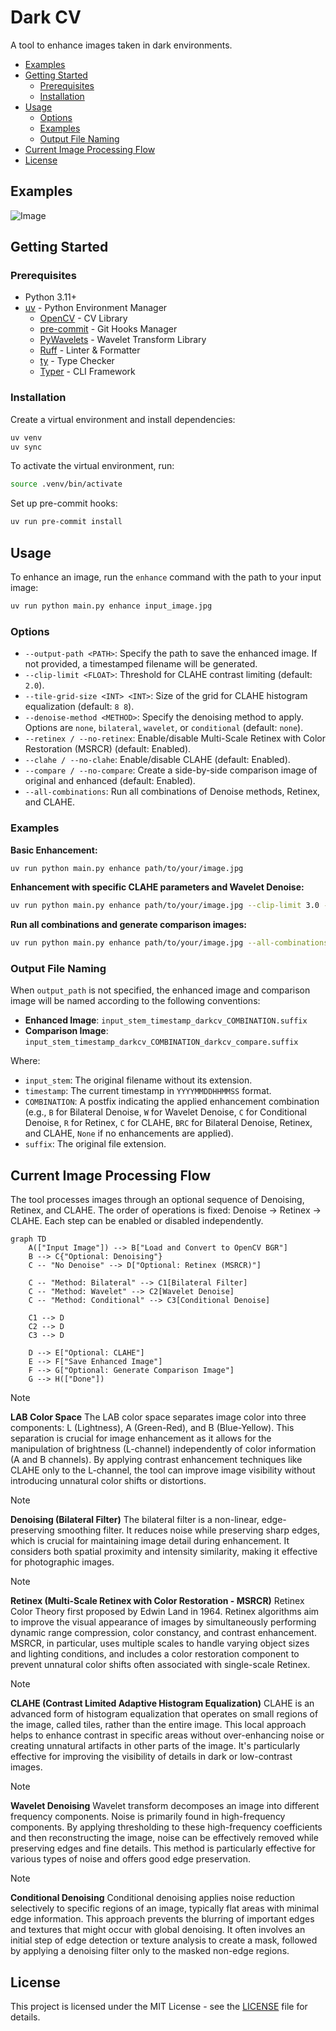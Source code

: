 # Dark CV

A tool to enhance images taken in dark environments.

- [Examples](#examples)
- [Getting Started](#getting-started)
  - [Prerequisites](#prerequisites)
  - [Installation](#installation)
- [Usage](#usage)
  - [Options](#options)
  - [Examples](#examples-1)
  - [Output File Naming](#output-file-naming)
- [Current Image Processing Flow](#current-image-processing-flow)
- [License](#license)

## Examples

![Image](https://github.com/user-attachments/assets/951cfef9-4c56-4b8e-951d-2bb62775297f)

## Getting Started

### Prerequisites

- Python 3.11+
- [uv](https://github.com/astral-sh/uv) - Python Environment Manager
  - [OpenCV](https://opencv.org) - CV Library
  - [pre-commit](https://pre-commit.com) - Git Hooks Manager
  - [PyWavelets](https://pywavelets.readthedocs.io/en/latest/) - Wavelet Transform Library
  - [Ruff](https://github.com/astral-sh/ruff) - Linter & Formatter
  - [ty](https://github.com/davidvujic/ty) - Type Checker
  - [Typer](https://typer.tiangolo.com) - CLI Framework

### Installation

Create a virtual environment and install dependencies:

```bash
uv venv
uv sync
```

To activate the virtual environment, run:

```bash
source .venv/bin/activate
```

Set up pre-commit hooks:

```bash
uv run pre-commit install
```

## Usage

To enhance an image, run the `enhance` command with the path to your input image:

```bash
uv run python main.py enhance input_image.jpg
```

### Options

- `--output-path <PATH>`: Specify the path to save the enhanced image. If not provided, a timestamped filename will be generated.
- `--clip-limit <FLOAT>`: Threshold for CLAHE contrast limiting (default: `2.0`).
- `--tile-grid-size <INT> <INT>`: Size of the grid for CLAHE histogram equalization (default: `8 8`).
- `--denoise-method <METHOD>`: Specify the denoising method to apply. Options are `none`, `bilateral`, `wavelet`, or `conditional` (default: `none`).
- `--retinex / --no-retinex`: Enable/disable Multi-Scale Retinex with Color Restoration (MSRCR) (default: Enabled).
- `--clahe / --no-clahe`: Enable/disable CLAHE (default: Enabled).
- `--compare / --no-compare`: Create a side-by-side comparison image of original and enhanced (default: Enabled).
- `--all-combinations`: Run all combinations of Denoise methods, Retinex, and CLAHE.

### Examples

**Basic Enhancement:**

```bash
uv run python main.py enhance path/to/your/image.jpg
```

**Enhancement with specific CLAHE parameters and Wavelet Denoise:**

```bash
uv run python main.py enhance path/to/your/image.jpg --clip-limit 3.0 --tile-grid-size 10 10 --denoise-method wavelet
```

**Run all combinations and generate comparison images:**

```bash
uv run python main.py enhance path/to/your/image.jpg --all-combinations
```

### Output File Naming

When `output_path` is not specified, the enhanced image and comparison image will be named according to the following conventions:

- **Enhanced Image**: `input_stem_timestamp_darkcv_COMBINATION.suffix`
- **Comparison Image**: `input_stem_timestamp_darkcv_COMBINATION_darkcv_compare.suffix`

Where:

- `input_stem`: The original filename without its extension.
- `timestamp`: The current timestamp in `YYYYMMDDHHMMSS` format.
- `COMBINATION`: A postfix indicating the applied enhancement combination (e.g., `B` for Bilateral Denoise, `W` for Wavelet Denoise, `C` for Conditional Denoise, `R` for Retinex, `C` for CLAHE, `BRC` for Bilateral Denoise, Retinex, and CLAHE, `None` if no enhancements are applied).
- `suffix`: The original file extension.

## Current Image Processing Flow

The tool processes images through an optional sequence of Denoising, Retinex, and CLAHE. The order of operations is fixed: Denoise -> Retinex -> CLAHE. Each step can be enabled or disabled independently.

```mermaid
graph TD
    A(["Input Image"]) --> B["Load and Convert to OpenCV BGR"]
    B --> C{"Optional: Denoising"}
    C -- "No Denoise" --> D["Optional: Retinex (MSRCR)"]

    C -- "Method: Bilateral" --> C1[Bilateral Filter]
    C -- "Method: Wavelet" --> C2[Wavelet Denoise]
    C -- "Method: Conditional" --> C3[Conditional Denoise]

    C1 --> D
    C2 --> D
    C3 --> D

    D --> E["Optional: CLAHE"]
    E --> F["Save Enhanced Image"]
    F --> G["Optional: Generate Comparison Image"]
    G --> H(["Done"])
```

> [!NOTE]
> **LAB Color Space**
> The LAB color space separates image color into three components: L (Lightness), A (Green-Red), and B (Blue-Yellow).
> This separation is crucial for image enhancement as it allows for the manipulation of brightness (L-channel) independently of color information (A and B channels).
> By applying contrast enhancement techniques like CLAHE only to the L-channel, the tool can improve image visibility without introducing unnatural color shifts or distortions.

> [!NOTE]
> **Denoising (Bilateral Filter)**
> The bilateral filter is a non-linear, edge-preserving smoothing filter.
> It reduces noise while preserving sharp edges, which is crucial for maintaining image detail during enhancement.
> It considers both spatial proximity and intensity similarity, making it effective for photographic images.

> [!NOTE]
> **Retinex (Multi-Scale Retinex with Color Restoration - MSRCR)**
> Retinex Color Theory first proposed by Edwin Land in 1964.
> Retinex algorithms aim to improve the visual appearance of images by simultaneously performing dynamic range compression, color constancy, and contrast enhancement.
> MSRCR, in particular, uses multiple scales to handle varying object sizes and lighting conditions, and includes a color restoration component to prevent unnatural color shifts often associated with single-scale Retinex.

> [!NOTE]
> **CLAHE (Contrast Limited Adaptive Histogram Equalization)**
> CLAHE is an advanced form of histogram equalization that operates on small regions of the image, called tiles, rather than the entire image.
> This local approach helps to enhance contrast in specific areas without over-enhancing noise or creating unnatural artifacts in other parts of the image.
> It's particularly effective for improving the visibility of details in dark or low-contrast images.

> [!NOTE]
> **Wavelet Denoising**
> Wavelet transform decomposes an image into different frequency components. Noise is primarily found in high-frequency components. By applying thresholding to these high-frequency coefficients and then reconstructing the image, noise can be effectively removed while preserving edges and fine details. This method is particularly effective for various types of noise and offers good edge preservation.

> [!NOTE]
> **Conditional Denoising**
> Conditional denoising applies noise reduction selectively to specific regions of an image, typically flat areas with minimal edge information. This approach prevents the blurring of important edges and textures that might occur with global denoising. It often involves an initial step of edge detection or texture analysis to create a mask, followed by applying a denoising filter only to the masked non-edge regions.

## License

This project is licensed under the MIT License - see the [LICENSE](./LICENSE) file for details.
